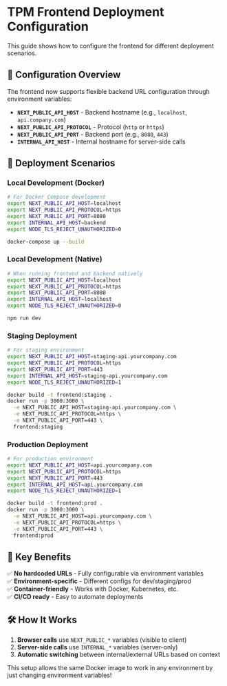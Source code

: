 # TPM Frontend Deployment Configuration

This guide shows how to configure the frontend for different deployment scenarios.

## 🔧 Configuration Overview

The frontend now supports flexible backend URL configuration through environment variables:

- **`NEXT_PUBLIC_API_HOST`** - Backend hostname (e.g., `localhost`, `api.company.com`)
- **`NEXT_PUBLIC_API_PROTOCOL`** - Protocol (`http` or `https`)  
- **`NEXT_PUBLIC_API_PORT`** - Backend port (e.g., `8080`, `443`)
- **`INTERNAL_API_HOST`** - Internal hostname for server-side calls

## 🚀 Deployment Scenarios

### Local Development (Docker)
```bash
# For Docker Compose development
export NEXT_PUBLIC_API_HOST=localhost
export NEXT_PUBLIC_API_PROTOCOL=https  
export NEXT_PUBLIC_API_PORT=8080
export INTERNAL_API_HOST=backend
export NODE_TLS_REJECT_UNAUTHORIZED=0

docker-compose up --build
```

### Local Development (Native)
```bash
# When running frontend and backend natively
export NEXT_PUBLIC_API_HOST=localhost
export NEXT_PUBLIC_API_PROTOCOL=https
export NEXT_PUBLIC_API_PORT=8080  
export INTERNAL_API_HOST=localhost
export NODE_TLS_REJECT_UNAUTHORIZED=0

npm run dev
```

### Staging Deployment
```bash
# For staging environment
export NEXT_PUBLIC_API_HOST=staging-api.yourcompany.com
export NEXT_PUBLIC_API_PROTOCOL=https
export NEXT_PUBLIC_API_PORT=443
export INTERNAL_API_HOST=staging-api.yourcompany.com
export NODE_TLS_REJECT_UNAUTHORIZED=1

docker build -t frontend:staging .
docker run -p 3000:3000 \
  -e NEXT_PUBLIC_API_HOST=staging-api.yourcompany.com \
  -e NEXT_PUBLIC_API_PROTOCOL=https \
  -e NEXT_PUBLIC_API_PORT=443 \
  frontend:staging
```

### Production Deployment  
```bash
# For production environment
export NEXT_PUBLIC_API_HOST=api.yourcompany.com
export NEXT_PUBLIC_API_PROTOCOL=https
export NEXT_PUBLIC_API_PORT=443
export INTERNAL_API_HOST=api.yourcompany.com
export NODE_TLS_REJECT_UNAUTHORIZED=1

docker build -t frontend:prod .
docker run -p 3000:3000 \
  -e NEXT_PUBLIC_API_HOST=api.yourcompany.com \
  -e NEXT_PUBLIC_API_PROTOCOL=https \
  -e NEXT_PUBLIC_API_PORT=443 \
  frontend:prod
```

## 🔑 Key Benefits

✅ **No hardcoded URLs** - Fully configurable via environment variables  
✅ **Environment-specific** - Different configs for dev/staging/prod  
✅ **Container-friendly** - Works with Docker, Kubernetes, etc.  
✅ **CI/CD ready** - Easy to automate deployments  

## 🛠️ How It Works

1. **Browser calls** use `NEXT_PUBLIC_*` variables (visible to client)
2. **Server-side calls** use `INTERNAL_*` variables (server-only)
3. **Automatic switching** between internal/external URLs based on context

This setup allows the same Docker image to work in any environment by just changing environment variables! 